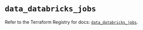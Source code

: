 # `data_databricks_jobs`

Refer to the Terraform Registry for docs: [`data_databricks_jobs`](https://registry.terraform.io/providers/databricks/databricks/1.49.1/docs/data-sources/jobs).
